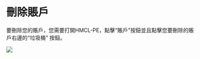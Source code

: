 # 刪除賬戶

要刪除您的賬戶，您需要打開HMCL-PE，點擊“賬戶”按鈕並且點擊您要刪除的賬戶右邊的“垃圾桶” 按鈕。

![](../.gitbook/assets/Screenshot\_2022-08-14-22-42-00-77\_d17cc25ab2657fb.jpg)
